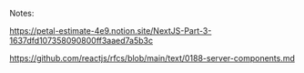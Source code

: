 Notes:

https://petal-estimate-4e9.notion.site/NextJS-Part-3-1637dfd107358090800ff3aaed7a5b3c

https://github.com/reactjs/rfcs/blob/main/text/0188-server-components.md
